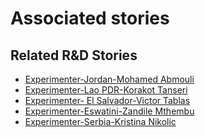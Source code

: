 # Associated stories

<!-- !!DO NOT REMOVE!! start autogenerated hyperlinks -->
## Related R&D Stories
- [Experimenter\-Jordan\-Mohamed Abmouli](/stories/?doc=Mohamed%20Jordan_LQ-en-US)
- [Experimenter\-Lao PDR\-Korakot Tanseri](/stories/?doc=Korakot_LQ-en-US)
- [Experimenter\- El Salvador\-Victor Tablas](/stories/?doc=Victor%20El%20Salvador_LQ-en-US)
- [Experimenter\-Eswatini\-Zandile Mthembu](/stories/?doc=Zandile%20Eswatini_LQ-en-US)
- [Experimenter\-Serbia\-Kristina Nikolic](/stories/?doc=Kristina%20Serbia_LQ-en-US)
<!-- !!DO NOT REMOVE!! end autogenerated hyperlinks -->